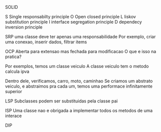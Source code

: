 SOLID

S Single responsabilty principle
O Open closed principle
L liskov substitution principle
I interface segregation principle
D dependecy inversion principle


SRP
uma classe deve ter apenas uma responsabilidade
Por exemplo, criar uma conexao, inserir dados, filtrar items

OCP
Aberta para extensao mas fechada para modificacao
O que e isso na pratica?

Por exemplos, temos um classe veiculo
A classe veiculo tem o metodo calcula ipva

Dentro dele, verificamos, carro, moto, caminhao
Se criamos um abstrato veiculo, e abstraimos pra cada um, temos uma performace infinitamente superior

LSP
Subclasses podem ser substituidas pela classe pai

ISP
Uma classe nao e obrigada a implementar todos os metodos de uma interace


DIP

